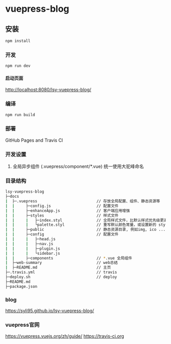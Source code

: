 # vuepress-blog

## 安装

```bash
npm install
```

### 开发

```bash
npm run dev
```

#### 启动页面

<http://localhost:8080/lsy-vuepress-blog/>

### 编译

```bash
npm run build
```

### 部署

GitHub Pages and Travis CI

### 开发设置

1. 全局异步组件 (.vuepress/component/*.vue) 统一使用大驼峰命名

### 目录结构

```sh
lsy-vuepress-blog
├─docs
|  ├─.vuepress                          // 存放全局配置、组件、静态资源等
|  |     ├─config.js                    // 配置文件
|  |     ├─enhanceApp.js                // 客户端应用增强
|  |     ├─styles                       // 样式文件
|  |     |   ├─index.styl               // 全局样式文件，比默认样式优先级更高
|  |     |   └palette.styl              // 重写默认颜色常量，或设置新的 stylus 颜色常量
|  |     ├─public                       // 静态资源目录, 例如img, ico ...
|  |     ├─config                       // 配置文件
|  |     |   ├─head.js
|  |     |   ├─nav.js
|  |     |   ├─plugin.js
|  |     |   └sidebar.js
|  |     ├─components                   // *.vue 全局组件
|  ├─web-summary                        // web总结
|  ├─README.md                          // 主页
├─.travis.yml                           // travis
├─deploy.sh                             // deploy
├─README.md
├─package.json
```

### blog

<https://syli95.github.io/lsy-vuepress-blog/>

### vuepress官网

<https://vuepress.vuejs.org/zh/guide/>
<https://travis-ci.org>
